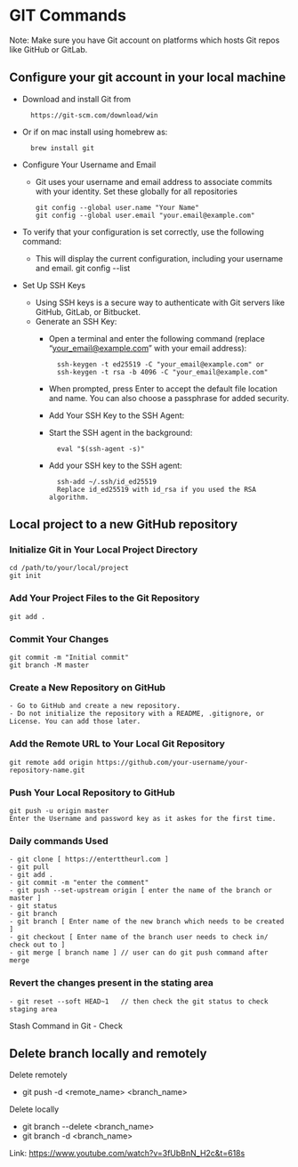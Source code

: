 # GIT Commands

Note: Make sure you have Git account on platforms which hosts Git repos like GitHub or GitLab.

## Configure your git account in your local machine

- Download and install Git from

        https://git-scm.com/download/win

- Or if on mac install using homebrew as:

        brew install git

- Configure Your Username and Email
  - Git uses your username and email address to associate commits with your identity. Set these globally for all repositories

        git config --global user.name "Your Name"
        git config --global user.email "your.email@example.com"

- To verify that your configuration is set correctly, use the following command:
  - This will display the current configuration, including your username and email.
          git config --list
  
- Set Up SSH Keys
  - Using SSH keys is a secure way to authenticate with Git servers like GitHub, GitLab, or Bitbucket.
  - Generate an SSH Key:
    - Open a terminal and enter the following command (replace “<your_email@example.com>” with your email address):

            ssh-keygen -t ed25519 -C "your_email@example.com" or
            ssh-keygen -t rsa -b 4096 -C "your_email@example.com"
  
    - When prompted, press Enter to accept the default file location and name. You can also choose a passphrase for added security.
    - Add Your SSH Key to the SSH Agent:
    - Start the SSH agent in the background:

            eval "$(ssh-agent -s)"

    - Add your SSH key to the SSH agent:

            ssh-add ~/.ssh/id_ed25519
            Replace id_ed25519 with id_rsa if you used the RSA algorithm.

## Local project to a new GitHub repository

### Initialize Git in Your Local Project Directory

    cd /path/to/your/local/project
    git init

### Add Your Project Files to the Git Repository

    git add .

### Commit Your Changes

    git commit -m "Initial commit"
    git branch -M master

### Create a New Repository on GitHub

    - Go to GitHub and create a new repository.
    - Do not initialize the repository with a README, .gitignore, or License. You can add those later.

### Add the Remote URL to Your Local Git Repository

    git remote add origin https://github.com/your-username/your-repository-name.git

### Push Your Local Repository to GitHub

    git push -u origin master
    Enter the Username and password key as it askes for the first time. 

### Daily commands Used

    - git clone [ https://enterttheurl.com ]
    - git pull
    - git add .
    - git commit -m "enter the comment"
    - git push --set-upstream origin [ enter the name of the branch or master ]
    - git status
    - git branch
    - git branch [ Enter name of the new branch which needs to be created ]
    - git checkout [ Enter name of the branch user needs to check in/ check out to ]
    - git merge [ branch name ] // user can do git push command after merge

### Revert the changes present in the stating area

    - git reset --soft HEAD~1   // then check the git status to check staging area 

Stash Command in Git - Check


## Delete branch locally and remotely

Delete remotely

- git push -d <remote_name> <branch_name>

Delete locally

- git branch --delete <branch_name>
- git branch -d <branch_name>



Link: <https://www.youtube.com/watch?v=3fUbBnN_H2c&t=618s>
